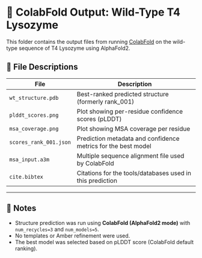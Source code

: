 # 🧬 ColabFold Output: Wild-Type T4 Lysozyme

This folder contains the output files from running [ColabFold](https://github.com/sokrypton/ColabFold) on the wild-type sequence of T4 Lysozyme using AlphaFold2.

## 📁 File Descriptions

| File | Description |
|------|-------------|
| `wt_structure.pdb` | Best-ranked predicted structure (formerly rank_001) |
| `plddt_scores.png` | Plot showing per-residue confidence scores (pLDDT) |
| `msa_coverage.png` | Plot showing MSA coverage per residue |
| `scores_rank_001.json` | Prediction metadata and confidence metrics for the best model |
| `msa_input.a3m` | Multiple sequence alignment file used by ColabFold |
| `cite.bibtex` | Citations for the tools/databases used in this prediction |

---

## 🧪 Notes

- Structure prediction was run using **ColabFold (AlphaFold2 mode)** with `num_recycles=3` and `num_models=5`.
- No templates or Amber refinement were used.
- The best model was selected based on pLDDT score (ColabFold default ranking).

